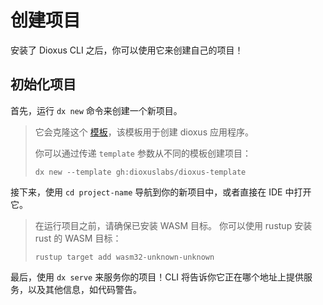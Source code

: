 # 创建项目

安装了 Dioxus CLI 之后，你可以使用它来创建自己的项目！

## 初始化项目

首先，运行 `dx new` 命令来创建一个新项目。

> 它会克隆这个 [模板](https://github.com/DioxusLabs/dioxus-template)，该模板用于创建 dioxus 应用程序。
>
> 你可以通过传递 `template` 参数从不同的模板创建项目：
> ```
> dx new --template gh:dioxuslabs/dioxus-template
> ```

接下来，使用 `cd project-name` 导航到你的新项目中，或者直接在 IDE 中打开它。

> 在运行项目之前，请确保已安装 WASM 目标。
> 你可以使用 rustup 安装 rust 的 WASM 目标：
> ```
> rustup target add wasm32-unknown-unknown
> ```

最后，使用 `dx serve` 来服务你的项目！CLI 将告诉你它正在哪个地址上提供服务，以及其他信息，如代码警告。